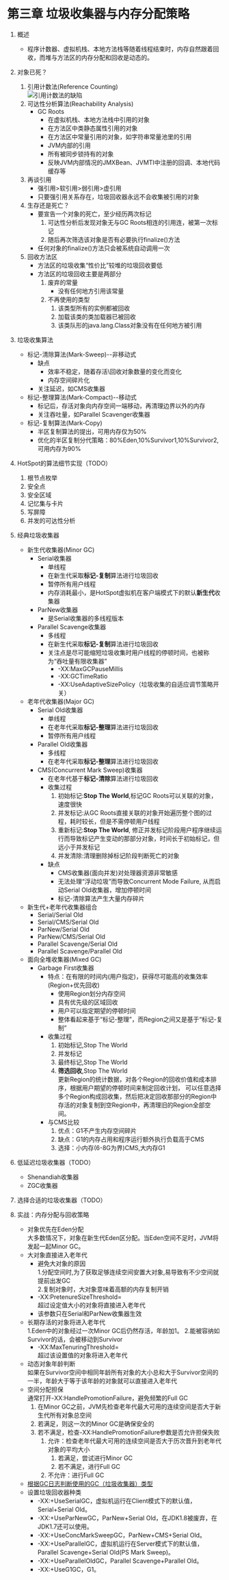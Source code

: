 # 第三章 垃圾收集器与内存分配策略

1. 概述
    - 程序计数器、虚拟机栈、本地方法栈等随着线程结束时，内存自然跟着回收，而堆与方法区的内存分配和回收是动态的。

1. 对象已死？
    1. 引用计数法(Reference Counting)  
        ![引用计数法的缺陷](./images/reference_counting.png)
    1. 可达性分析算法(Reachability Analysis)
        - GC Roots
            - 在虚拟机栈、本地方法栈中引用的对象
            - 在方法区中类静态属性引用的对象
            - 在方法区中常量引用的对象，如字符串常量池里的引用
            - JVM内部的引用
            - 所有被同步锁持有的对象
            - 反映JVM内部情况的JMXBean、JVMTI中注册的回调、本地代码缓存等
    1. 再谈引用
        - 强引用>软引用>弱引用>虚引用
        - 只要强引用关系存在，垃圾回收器永远不会收集被引用的对象
    1. 生存还是死亡？
        - 要宣告一个对象的死亡，至少经历两次标记
            1. 可达性分析后发现对象无与GC Roots相连的引用连，被第一次标记
            1. 随后再次筛选该对象是否有必要执行finalize()方法
        - 任何对象的finalize()方法只会被系统自动调用一次
    1. 回收方法区
        - 方法区的垃圾收集“性价比”较堆的垃圾回收要低
        - 方法区的垃圾回收主要是两部分
            1. 废弃的常量
                - 没有任何地方引用该常量
            1. 不再使用的类型
                1. 该类型所有的实例都被回收
                1. 加载该类的类加载器已被回收
                1. 该类队形的java.lang.Class对象没有在任何地方被引用
1. 垃圾收集算法
    - 标记-清除算法(Mark-Sweep)--非移动式
        - 缺点
            - 效率不稳定，随着存活\回收对象数量的变化而变化
            - 内存空间碎片化
        - 关注延迟，如CMS收集器
    - 标记-整理算法(Mark-Compact)--移动式
        - 标记后，存活对象向内存空间一端移动，再清理边界以外的内存
        - 关注吞吐量，如Parallel Scavenger收集器
    - 标记-复制算法(Mark-Copy)
        - 半区复制算法的提出，可用内存仅为50%
        - 优化的半区复制分代策略：80%Eden,10%Survivor1,10%Survivor2,可用内存为90%

1. HotSpot的算法细节实现（TODO）
    1. 根节点枚举
    1. 安全点
    1. 安全区域
    1. 记忆集与卡片
    1. 写屏障
    1. 并发的可达性分析

1. 经典垃圾收集器
    - 新生代收集器(Minor GC)
        - Serial收集器
            - 单线程
            - 在新生代采取**标记-复制**算法进行垃圾回收
            - 暂停所有用户线程
            - 内存消耗最小，是HotSpot虚拟机在客户端模式下的默认**新生代**收集器
        - ParNew收集器
            - 是Serial收集器的多线程版本
        - Parallel Scavenge收集器
            - 多线程
            - 在新生代采取**标记-复制**算法进行垃圾回收
            - 关注点是尽可能缩短垃圾收集时用户线程的停顿时间，也被称为“吞吐量有限收集器”
                - -XX:MaxGCPauseMillis
                - -XX:GCTimeRatio
                - -XX:UseAdaptiveSizePolicy（垃圾收集的自适应调节策略开关）
    - 老年代收集器(Major GC)
        - Serial Old收集器
            - 单线程
            - 在老年代采取**标记-整理**算法进行垃圾回收
            - 暂停所有用户线程
        - Parallel Old收集器
            - 多线程
            - 在老年代采取**标记-整理**算法进行垃圾回收
        - CMS(Concurrent Mark Sweep)收集器
            - 在老年代基于**标记-清除**算法进行垃圾回收
            - 收集过程
                1. 初始标记:**Stop The World**,标记GC Roots可以关联的对象，速度很快
                1. 并发标记:从GC Roots直接关联的对象开始遍历整个图的过程，耗时较长，但是不需停顿用户线程
                1. 重新标记:**Stop The World**, 修正并发标记阶段用户程序继续运行而导致标记产生变动的那部分对象，时间长于初始标记，但远小于并发标记
                1. 并发清除:清理删除掉标记阶段判断死亡的对象
            - 缺点
                - CMS收集器(面向并发)对处理器资源非常敏感
                - 无法处理“浮动垃圾”而导致Concurrent Mode Failure, 从而启动Serial Old收集器，增加停顿时间
                - 标记-清除算法产生大量内存碎片
    - 新生代+老年代收集器组合
        - Serial/Serial Old
        - Serial/CMS/Serial Old
        - ParNew/Serial Old
        - ParNew/CMS/Serial Old
        - Parallel Scavenge/Serial Old
        - Parallel Scavenge/Parallel Old
    - 面向全堆收集器(Mixed GC)
        - Garbage First收集器
            - 特点：在有限的时间内(用户指定)，获得尽可能高的收集效率(Region+优先回收)
                - 使用Region划分内存空间
                - 具有优先级的区域回收
                - 用户可以指定期望的停顿时间
                - 整体看起来基于“标记-整理”，而Region之间又是基于“标记-复制”
            - 收集过程
                1. 初始标记,Stop The World
                1. 并发标记
                1. 最终标记,Stop The World
                1. **筛选回收**,Stop The World  
                更新Region的统计数据，对各个Region的回收价值和成本排序，根据用户期望的停顿时间来制定回收计划，
                可以任意选择多个Region构成回收集，然后把决定回收那部分的Region中存活的对象复制到空Region中，再清理旧的Region全部空间。
            - 与CMS比较
                1. 优点：G1不产生内存空间碎片
                1. 缺点：G1的内存占用和程序运行额外执行负载高于CMS
                1. 选择：小内存(6-8G为界)CMS,大内存G1

1. 低延迟垃圾收集器（TODO）
    - Shenandiah收集器
    - ZGC收集器

1. 选择合适的垃圾收集器（TODO）

1. 实战：内存分配与回收策略
    - 对象优先在Eden分配  
        大多数情况下，对象在新生代Eden区分配。当Eden空间不足时，JVM将发起一起Minor GC。
    - 大对象直接进入老年代
        - 避免大对象的原因  
            1.分配空间时,为了获取足够连续空间安置大对象,易导致有不少空间就提前出发GC  
            2.复制对象时，大对象意味着高额的内存复制开销
        - -XX:PretenureSizeThreshold=<value>  
            超过设定值大小的对象将直接进入老年代
        - 该参数只在Serial和ParNew收集器生效
    - 长期存活的对象将进入老年代  
        1.Eden中的对象经过一次Minor GC后仍然存活，年龄加1。
        2.能被容纳如Survivor的话，会被移动到Survivor
        - -XX:MaxTenuringThreshold=<value>  
            超过该设置值的对象将进入老年代
    - 动态对象年龄判断  
        如果在Survivor空间中相同年龄所有对象的大小总和大于Survivor空间的一半，年龄大于等于该年龄的对象就可以直接进入老年代
    - 空间分配担保  
        通常打开-XX:HandlePromotionFailure，避免频繁的Full GC
        1. 在Minor GC之前，JVM先检查老年代最大可用的连续空间是否大于新生代所有对象总空间
        1. 若满足，则这一次的Minor GC是确保安全的
        1. 若不满足，检查-XX:HandlePromotionFailure参数是否允许担保失败
            1. 允许：检查老年代最大可用的连续空间是否大于历次晋升到老年代对象的平均大小
                1. 若满足，尝试进行Minor GC
                1. 若不满足，进行Full GC
            1. 不允许：进行Full GC
    - [根据GC日志判断使用的GC（垃圾收集器）类型](https://blog.csdn.net/x763795151/article/details/100188865)
    - 设置垃圾回收器种类
        - -XX:+UseSerialGC，虚拟机运行在Client模式下的默认值，Serial+Serial Old。
        - -XX:+UseParNewGC，ParNew+Serial Old，在JDK1.8被废弃，在JDK1.7还可以使用。
        - -XX:+UseConcMarkSweepGC，ParNew+CMS+Serial Old。
        - -XX:+UseParallelGC，虚拟机运行在Server模式下的默认值，Parallel Scavenge+Serial Old(PS Mark Sweep)。
        - -XX:+UseParallelOldGC，Parallel Scavenge+Parallel Old。
        - -XX:+UseG1GC，G1。